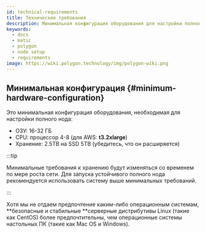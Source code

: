 ```yaml
---
id: technical-requirements
title: Технические требования
description: Минимальная конфигурация оборудования для настройки полного нода
keywords:
  - docs
  - matic
  - polygon
  - node setup
  - requirements
image: https://wiki.polygon.technology/img/polygon-wiki.png
---
```


## Минимальная конфигурация {#minimum-hardware-configuration}

Это минимальная конфигурация оборудования, необходимая для настройки полного нода:

- ОЗУ: 16-32 ГБ
- CPU: процессор 4-8 (для AWS: **t3.2xlarge**)
- Хранение: 2.5TB на SSD 5TB (убедитесь, что он расширяется)

:::tip

Минимальные требования к хранению будут изменяться со временем по мере роста сети. Для запуска устойчивого полного нода рекомендуется использовать систему выше минимальных требований.

:::

Хотя мы не отдаем предпочтение каким-либо операционным системам, **безопасные и стабильные **серверные дистрибутивы Linux (такие как CentOS) более предпочтительны, чем операционные системы настольных ПК (такие как Mac OS и Windows).
